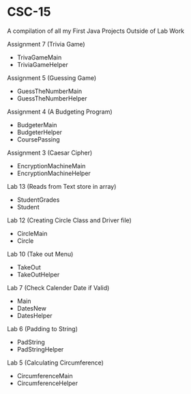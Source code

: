 # CSC-15
A compilation of all my First Java Projects Outside of Lab Work

Assignment 7 (Trivia Game)
  - TrivaGameMain
  - TriviaGameHelper

Assignment 5 (Guessing Game)
  - GuessTheNumberMain
  - GuessTheNumberHelper

Assignment 4 (A Budgeting Program)
  - BudgeterMain
  - BudgeterHelper
  - CoursePassing

Assignment 3 (Caesar Cipher) 
  - EncryptionMachineMain
  - EncryptionMachineHelper
  
Lab 13 (Reads from Text store in array)
  - StudentGrades
  - Student

Lab 12 (Creating Circle Class and Driver file)
  - CircleMain
  - Circle

Lab 10 (Take out Menu)
  - TakeOut
  - TakeOutHelper

Lab 7 (Check Calender Date if Valid)
  - Main  
  - DatesNew
  - DatesHelper

Lab 6 (Padding to String)
  - PadString
  - PadStringHelper

Lab 5 (Calculating Circumference)
  - CircumferenceMain  
  - CircumferenceHelper
